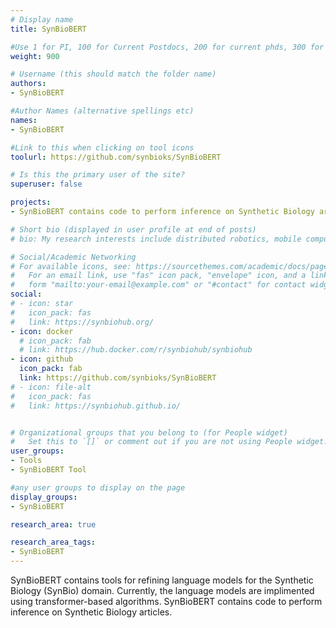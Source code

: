 ```yaml
---
# Display name
title: SynBioBERT

#Use 1 for PI, 100 for Current Postdocs, 200 for current phds, 300 for current masters, 400 for current undergrads, 800 for alum postdocs, 810 for alum phds, 820 for alum masters, and 830 for alum undergrads, 900 for tools, 1000 for projects, 900 for tools, 1000 for projects
weight: 900

# Username (this should match the folder name)
authors:
- SynBioBERT

#Author Names (alternative spellings etc)
names:
- SynBioBERT

#Link to this when clicking on tool icons
toolurl: https://github.com/synbioks/SynBioBERT

# Is this the primary user of the site?
superuser: false

projects:
- SynBioBERT contains code to perform inference on Synthetic Biology articles.

# Short bio (displayed in user profile at end of posts)
# bio: My research interests include distributed robotics, mobile computing and programmable matter.

# Social/Academic Networking
# For available icons, see: https://sourcethemes.com/academic/docs/page-builder/#icons
#   For an email link, use "fas" icon pack, "envelope" icon, and a link in the
#   form "mailto:your-email@example.com" or "#contact" for contact widget.
social:
# - icon: star
#   icon_pack: fas
#   link: https://synbiohub.org/
- icon: docker
  # icon_pack: fab
  # link: https://hub.docker.com/r/synbiohub/synbiohub
- icon: github
  icon_pack: fab
  link: https://github.com/synbioks/SynBioBERT
# - icon: file-alt
#   icon_pack: fas
#   link: https://synbiohub.github.io/


# Organizational groups that you belong to (for People widget)
#   Set this to `[]` or comment out if you are not using People widget.
user_groups:
- Tools
- SynBioBERT Tool

#any user groups to display on the page
display_groups:
- SynBioBERT

research_area: true

research_area_tags:
- SynBioBERT
---
```

SynBioBERT contains tools for refining language models for the Synthetic Biology (SynBio) domain. Currently, the language models are implimented using transformer-based algorithms. SynBioBERT contains code to perform inference on Synthetic Biology articles.